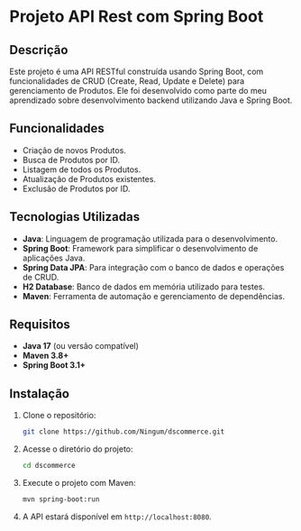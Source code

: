 # Projeto API Rest com Spring Boot

## Descrição

Este projeto é uma API RESTful construída usando Spring Boot, com funcionalidades de CRUD (Create, Read, Update e Delete) para gerenciamento de Produtos. Ele foi desenvolvido como parte do meu aprendizado sobre desenvolvimento backend utilizando Java e Spring Boot.

## Funcionalidades

- Criação de novos Produtos.
- Busca de Produtos por ID.
- Listagem de todos os Produtos.
- Atualização de Produtos existentes.
- Exclusão de Produtos por ID.

## Tecnologias Utilizadas

- **Java**: Linguagem de programação utilizada para o desenvolvimento.
- **Spring Boot**: Framework para simplificar o desenvolvimento de aplicações Java.
- **Spring Data JPA**: Para integração com o banco de dados e operações de CRUD.
- **H2 Database**: Banco de dados em memória utilizado para testes.
- **Maven**: Ferramenta de automação e gerenciamento de dependências.

## Requisitos

- **Java 17** (ou versão compatível)
- **Maven 3.8+**
- **Spring Boot 3.1+**

## Instalação

1. Clone o repositório:
    ```bash
    git clone https://github.com/Ningum/dscommerce.git
    ```

2. Acesse o diretório do projeto:
    ```bash
    cd dscommerce
    ```

3. Execute o projeto com Maven:
    ```bash
    mvn spring-boot:run
    ```

4. A API estará disponível em `http://localhost:8080`.
